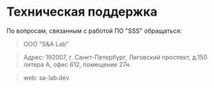 # Техническая поддержка

По вопросам, связанным с работой ПО "SSS" обращаться:

> ООО "S&A Lab"

> Адрес: 192007, г. Санкт-Петербург, Лиговский проспект, д.150 литера А, офис 612, помещение 27н.

> web: sa-lab.dev
